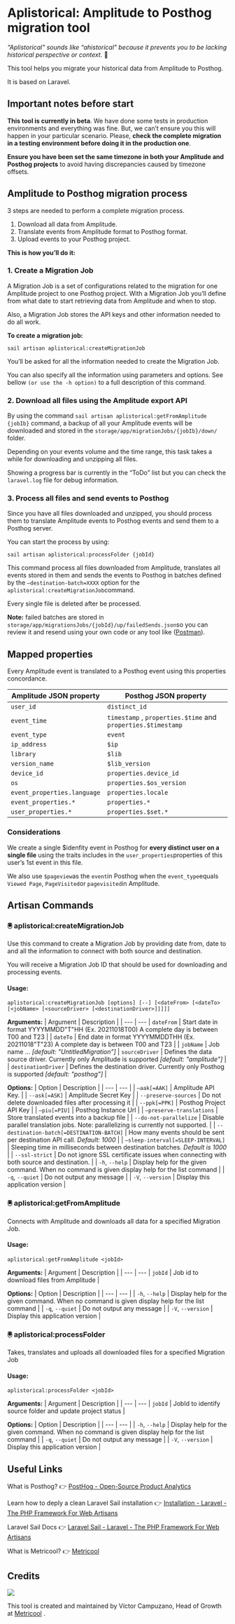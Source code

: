 # Aplistorical: Amplitude to Posthog migration tool
_“Aplistorical" sounds like “ahistorical" because it prevents you to be lacking historical perspective or context._ 😬

This tool helps you migrate your historical data from Amplitude to Posthog.

It is based on Laravel.

## Important notes before start
**This tool is currently in beta**. We have done some tests in production environments and everything was fine. But, we can’t ensure you this will happen in your particular scenario. Please, **check the complete migration in a testing environment before doing it in the production one**.

**Ensure you have been set the same timezone in both your Amplitude and Posthog projects** to avoid having discrepancies caused by timezone offsets.



## Amplitude to Posthog migration process
3 steps are needed to perform a complete migration process.

1. Download all data from Amplitude.
2. Translate events from Amplitude format to Posthog format.
3. Upload events to your Posthog project.

**This is how you’ll do it:**

### 1. Create a Migration Job
A Migration Job is a set of configurations related to the migration for one Amplitude project to one Posthog project. With a Migration Job you’ll define from what date to start retrieving data from Amplitude and when to stop.

Also, a Migration Job stores the API keys and other information needed to do all work.

**To create a migration job:**
```
sail artisan aplistorical:createMigrationJob
```

You’ll be asked for all the information needed to create the Migration Job.

You can also specify all the information using parameters and options. See bellow  `(or use the -h option)`  to a full description of this command.

### 2. Download all files using the Amplitude export API
By using the command `sail artisan aplistorical:getFromAmplitude {jobIb}` command, a backup of all your Amplitude events will be downloaded and stored in the `storage/app/migrationJobs/{jobIb}/down/` folder.

Depending on your events volume and the time range, this task takes a while for downloading and unzipping all files. 

Showing a progress bar is currently in the “ToDo” list but you can check the `laravel.log` file for debug information.

### 3. Process all files and send events to Posthog
Since you have all files downloaded and unzipped, you should process them to translate Amplitude events to Posthog events and send them to a Posthog server.

You can start the process by using:
```
sail artisan aplistorical:processFolder {jobId}
```

This command process all files downloaded from Amplitude, translates all events stored in them and sends the events to Posthog in batches defined by the `—destination-batch=XXXX` option for the `aplistorical:createMigrationJob`command.

Every single file is deleted after be processed.

**Note:** failed batches are stored in `storage/app/migrationsJobs/{jobId}/up/failedSends.json`so you can review it and resend using your own code or any tool like ([Postman](https://www.postman.com/)).


## Mapped properties
Every Amplitude event is translated to a Posthog event using this properties concordance.

| Amplitude JSON property | Posthog JSON property |
| --- | --- |
| `user_id` | `distinct_id` |
| `event_time` | `timestamp` , `properties.$time`  and `properties.$timestamp`|
| `event_type` | `event` |
| `ip_address` | `$ip` |
| `library` | `$lib` |
| `version_name` | `$lib_version` |
| `device_id` | `properties.device_id` |
| `os` | `properties.$os_version` |
| `event_properties.language` | `properties.locale` |
| `event_properties.*` | `properties.*` |
| `user_properties.*` | `properties.$set.*` |

### Considerations
We create a single $idenfity event in Posthog for **every distinct user on a single file** using the traits includes in the `user_properties`properties of this user’s 1st event in this file.

We also use `$pageview`as the `event`in Posthog when the `event_type`equals `Viewed Page`, `PageVisited`or `pagevisited`in Amplitude.


## Artisan Commands

### 🖲 aplistorical:createMigrationJob
Use this command to create a Migration Job by providing date from, date to and all the information to connect with both source and destination. 

You will receive a Migration Job ID that should be used for downloading and processing events.

#### Usage:
```
aplistorical:createMigrationJob [options] [--] [<dateFrom> [<dateTo> [<jobName> [<sourceDriver> [<destinationDriver>]]]]]
```

**Arguments:**
| Argument | Description |
| --- | --- |
 `dateFrom` | Start date in format YYYYMMDD"T"HH (Ex. 20211018T00) A complete day is between T00 and T23 |
| `dateTo` | End date in format YYYYMMDDTHH (Ex. 20211018"T"23) A complete day is between T00 and T23 |
| `jobName` |  Job name ... _[default: "UntitledMigration”]_
| `sourceDriver` | Defines the data source driver. Currently only Amplitude is supported _[default: "amplitude”]_ |
| `destinationDriver` | Defines the destination driver. Currently only Posthog is supported _[default: "posthog”]_ |


**Options:**
| Option | Description |
| --- | --- |
| `—aak[=AAK]` | Amplitude API Key. |
| `--ask[=ASK]` | Amplitude Secret Key |
| `--preserve-sources` | Do not delete downloaded files after processing it |
| `--ppk[=PPK]` | Posthog Project API Key |
| `—piu[=PIU]` | Posthog Instance Url |
|  `—preserve-translations` | Store translated events into a backup file |
| `--do-not-parallelize` | Disable parallel translation jobs. Note: parallelizing is currently not supported. |
| `--destination-batch[=DESTINATION-BATCH]` | How many events should be sent per destination API call. _Default: 1000_ |
| `—sleep-interval[=SLEEP-INTERVAL]` | Sleeping time in milliseconds between destination batches. _Default is 1000_ |
| `--ssl-strict` | Do not ignore SSL certificate issues when connecting with both source and destination. |
| `-h`, `--help`  | Display help for the given command. When no command is given display help for the list command |
| `-q`, `--quiet`  | Do not output any message |
| `-V`, `--version`  | Display this application version |

### 🖲 aplistorical:getFromAmplitude
Connects with Amplitude and downloads all data for a specified Migration Job.

#### Usage:
```
aplistorical:getFromAmplitude <jobId>
```

**Arguments:**
| Argument | Description |
| --- | --- |
 `jobId` | Job id to download files from Amplitude |



**Options:**
| Option | Description |
| --- | --- |
| `-h`, `--help`  | Display help for the given command. When no command is given display help for the list command |
| `-q`, `--quiet`  | Do not output any message |
| `-V`, `--version`  | Display this application version |


### 🖲 aplistorical:processFolder
Takes, translates and uploads all downloaded files for a specified Migration Job 

#### Usage:
```
aplistorical:processFolder <jobId>
```

**Arguments:**
| Argument | Description |
| --- | --- |
 `jobId` | JobId to identify source folder and update project status |

**Options:**
| Option | Description |
| --- | --- |
| `-h`, `--help`  | Display help for the given command. When no command is given display help for the list command |
| `-q`, `--quiet`  | Do not output any message |
| `-V`, `--version`  | Display this application version |

## Useful Links
What is Posthog? 👉 [PostHog - Open-Source Product Analytics](https://posthog.com/)

Learn how to deply a clean Laravel Sail installation 👉 [Installation - Laravel - The PHP Framework For Web Artisans](https://laravel.com/docs/8.x/installation#your-first-laravel-project)

Laravel Sail Docs 👉 [Laravel Sail - Laravel - The PHP Framework For Web Artisans](https://laravel.com/docs/8.x/sail)

What is Metricool? 👉 [Metricool](https://metricool.com/)



## Credits
<p align=“center”>
  <img src=“https://metricool.com/wp-content/uploads/metricool-logo-reduced-21.png" />
</p>

This tool is created and maintained by Víctor Campuzano, Head of Growth at [Metricool](https://metricool.com) .